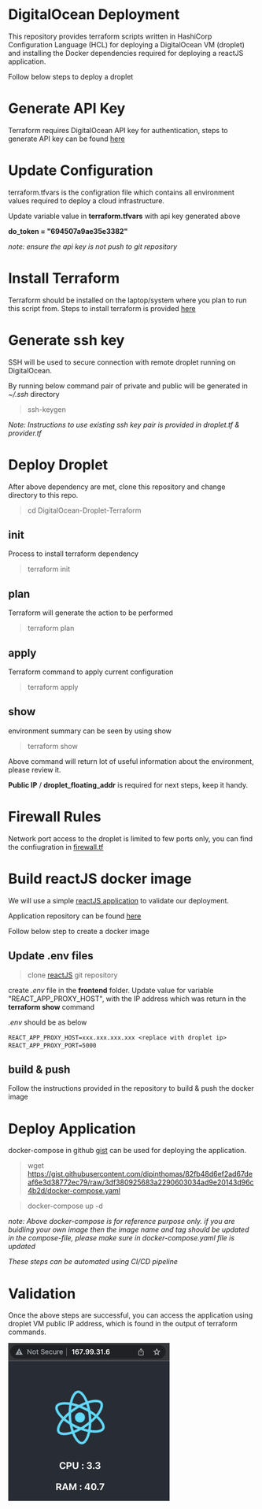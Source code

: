 # DigitalOcean Deployment

This repository provides terraform scripts written in HashiCorp Configuration Language (HCL) for deploying a DigitalOcean VM (droplet) and installing the Docker dependencies required for deploying a reactJS application.

Follow below steps to deploy a droplet

# Generate API Key

Terraform requires DigitalOcean API key for authentication, steps to generate API key can be found [here](https://www.digitalocean.com/community/tutorials/how-to-create-a-digitalocean-space-and-api-key)

# Update Configuration

terraform.tfvars  is the configration file which contains all environment values required to deploy a cloud infrastructure. 

Update variable value in **terraform.tfvars** with api key generated above

**do_token = "694507a9ae35e3382"**

*note: ensure the api key is not push to git repository*


# Install Terraform

Terraform should be installed on the laptop/system where you plan to run this script from. Steps to install terraform is provided [here](https://www.terraform.io/cli/install/apt)

# Generate ssh key

SSH will be used to secure connection with remote droplet running on DigitalOcean. 

By running below command pair of private and public will be generated in *~/.ssh* directory

> ssh-keygen

*Note: Instructions to use existing ssh key pair is provided in droplet.tf & provider.tf*

# Deploy Droplet

After above dependency are met, clone this repository and change directory to this repo.

> cd DigitalOcean-Droplet-Terraform

## init
Process to install terraform dependency

> terraform init

## plan
Terraform will generate the action to be performed

> terraform plan

## apply
Terraform command to apply current configuration

> terraform apply

## show
environment summary can be seen by using show

> terraform show

Above command will return lot of useful information about the environment, please review it. 

**Public IP** / **droplet_floating_addr** is required for next steps, keep it handy.

# Firewall Rules

Network port access to the droplet is limited to few ports only, you can find the confiugration in [firewall.tf](https://github.com/dipinthomas/digitalocean-droplet-terraform/blob/master/firewall.tf)


# Build reactJS docker image

We will use a simple [reactJS application](https://github.com/dipinthomas/reactJS-application) to validate our deployment.

Application repository can be found [here](https://github.com/dipinthomas/reactJS-application)

Follow below step to create a docker image

## Update .env files

> clone [reactJS](https://github.com/dipinthomas/reactJS-application) git repository 

create *.env* file in the **frontend** folder. Update value for variable "REACT_APP_PROXY_HOST", with the IP address which was return in the **terraform show** command

*.env* should be as below

```
REACT_APP_PROXY_HOST=xxx.xxx.xxx.xxx <replace with droplet ip>
REACT_APP_PROXY_PORT=5000
```

## build & push

Follow the instructions provided in the repository to build & push the docker image

# Deploy Application

docker-compose in github [gist](https://gist.github.com/dipinthomas/82fb48d6ef2ad67deaf6e3d38772ec79) can be used for deploying the application. 

> wget https://gist.githubusercontent.com/dipinthomas/82fb48d6ef2ad67deaf6e3d38772ec79/raw/3df380925683a2290603034ad9e20143d96c4b2d/docker-compose.yaml

> docker-compose up -d

*note: Above docker-compose is for reference purpose only. if you are buidling your own image then the image name and tag should be updated in the compose-file, please make sure in docker-compose.yaml file is updated*

*These steps can be automated using CI/CD pipeline*


# Validation

Once the above steps are successful, you can access the application using droplet VM public IP address, which is found in the output of terraform commands.


![](./img/public_ip.png)

